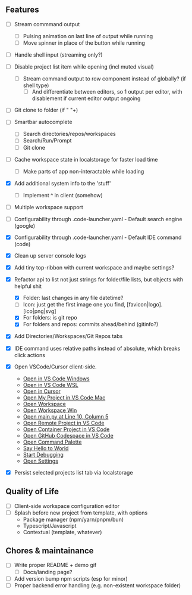 ## Features

- [ ] Stream commmand output
  - [ ] Pulsing animation on last line of output while running
  - [ ] Move spinner in place of the button while running
- [ ] Handle shell input (streaming only?)

- [ ] Disable project list item while opening (incl muted visual)
  - [ ] Stream command output to row component instead of globally? (if shell type)
    - [ ] And differentiate between editors, so 1 output per editor, with disablement if current editor output ongoing

- [ ] Git clone to folder (if " "+)
- [ ] Smartbar autocomplete
  - [ ] Search directories/repos/workspaces
  - [ ] Search/Run/Prompt
  - [ ] Git clone

- [ ] Cache workspace state in localstorage for faster load time
  - [ ] Make parts of app non-interactable while loading
- [x] Add additional system info to the 'stuff'
  - [ ] Implement ^ in client (somehow)

- [ ] Multiple workspace support
- [ ] Configurability through .code-launcher.yaml - Default search engine (google)
- [x] Configurability through .code-launcher.yaml - Default IDE command (code)

- [x] Clean up server console logs
- [x] Add tiny top-ribbon with current workspace and maybe settings?
- [x] Refactor api to list not just strings for folder/file lists, but objects with helpful shit
  - [x] Folder: last changes in any file datetime?
  - [ ] Icon: just get the first image one you find, [favicon|logo].[ico|png|svg]
  - [x] For folders: is git repo
  - [x] For folders and repos: commits ahead/behind (gitinfo?)
- [x] Add Directories/Workspaces/Git Repos tabs
- [x] IDE command uses relative paths instead of absolute, which breaks click actions
- [x] Open VSCode/Cursor client-side.
  - <a href="vscode://file/a%3A/Revoltage">Open in VS Code Windows</a>
  - <a href="vscode://vscode-remote/wsl+Ubuntu/home/cx/workspace/nilo-4">Open in VS Code WSL</a>
  - <a href="cursor://vscode-remote/wsl+Ubuntu/home/cx/workspace/nilo-4">Open in Cursor</a>
  - <a href="vscode://file//Users/username/My%20Project/">Open My Project in VS Code Mac</a>
  - <a href="vscode://file//home/username/project/myworkspace.code-workspace">Open Workspace</a>
  - <a href="vscode://file/c%3A/Users/username/project/myworkspace.code-workspace">Open Workspace Win</a>
  - <a href="vscode://file//home/username/project/main.py:10:5">Open main.py at Line 10, Column 5</a>
  - <a href="vscode://vscode-remote/ssh-remote+myserver/home/username/project/">Open Remote Project in VS Code</a>
  - <a href="vscode://vscode-remote/container+mycontainerid/home/project/">Open Container Project in VS Code</a>
  - <a href="vscode://github.codespaces/connect?name=mycodespace">Open GitHub Codespace in VS Code</a>
  - <a href="vscode://command/workbench.action.showCommands">Open Command Palette</a>
  - <a href="vscode://command/extension.sayHello?%5B%22World%22%5D">Say Hello to World</a>
  - <a href="vscode://command/workbench.action.debug.start">Start Debugging</a>
  - <a href="vscode://command/workbench.action.openSettings">Open Settings</a>
- [x] Persist selected projects list tab via localstorage

## Quality of Life

- [ ] Client-side workspace configuration editor
- [ ] Splash before new project from template, with options
  - Package manager (npm/yarn/pnpm/bun)
  - Typescript/Javascript
  - Contextual (template, whatever)

## Chores & maintainance

- [ ] Write proper README + demo gif
  - [ ] Docs/landing page?
- [ ] Add version bump npm scripts (esp for minor)
- [ ] Proper backend error handling (e.g. non-existent workspace folder)
